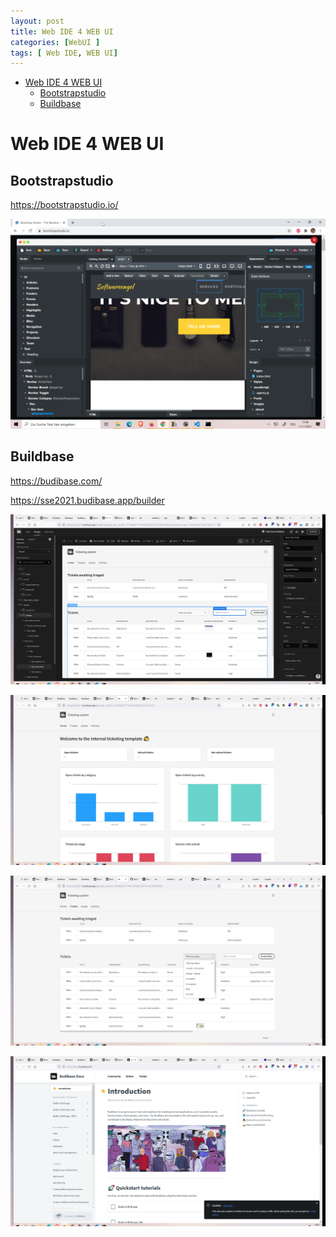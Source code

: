 ```yaml
---
layout: post
title: Web IDE 4 WEB UI
categories: [WebUI ]
tags: [ Web IDE, WEB UI]
--- 
```

- [Web IDE 4 WEB UI](#web-ide-4-web-ui)
  - [Bootstrapstudio](#bootstrapstudio)
  - [Buildbase](#buildbase)

# Web IDE 4 WEB UI

## Bootstrapstudio

<https://bootstrapstudio.io/>

![](../pics/2021-11-11-17-41-13-bootstrapstudio.png)

## Buildbase

<https://budibase.com/>

<https://sse2021.budibase.app/builder>

![](../pics/2021-11-11-19-24-50-buildbase.png)

![](../pics/2021-11-11-19-25-26-buildbase.png)

![](../pics/2021-11-11-19-26-42-buildbase.png)

![](../pics/2021-11-11-19-24-18-buildbase.png)